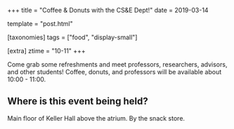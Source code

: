 +++
title = "Coffee & Donuts with the CS&E Dept!"
date = 2019-03-14

template = "post.html"

[taxonomies]
tags = ["food", "display-small"]

[extra]
ztime = "10-11"
+++

<!-- more -->

Come grab some refreshments and meet professors, researchers, advisors, and
other students! Coffee, donuts, and professors will be available about 10:00 - 11:00.

## Where is this event being held?
Main floor of Keller Hall above the atrium. By the snack store.

